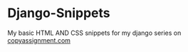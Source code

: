 # Django-Snippets
My basic HTML AND CSS snippets for my django series on [copyassignment.com](https://copyassignment.com/user/saadimad)
